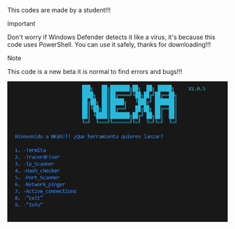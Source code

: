 This codes are made by a student!!! 

>[!IMPORTANT]
>Don't worry if Windows Defender detects it like a virus, it's because this code uses PowerShell. You can use it safely, thanks for downloading!!!

>[!NOTE]
>This code is a new beta it is normal to find errors and bugs!!!


![](https://github.com/APNAPDEV/NEXA/blob/main/Nexa_png)
